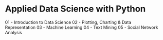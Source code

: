 # Applied Data Science with Python

01 - Introduction to Data Science
02 - Plotting, Charting & Data Representation
03 - Machine Learning
04 - Text Mining
05 - Social Network Analysis
